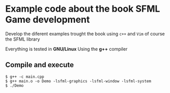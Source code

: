 # Example code about the book SFML Game development

Develop the diferent examples trought the book using
`c++` and `Vim` of course the SFML library

Everything is tested in **GNU/Linux** Using the **g++** compiler

## Compile and execute
```
$ g++ -c main.cpp
$ g++ main.o -o Demo -lsfml-graphics -lsfml-window -lsfml-system
$ ./Demo
```
